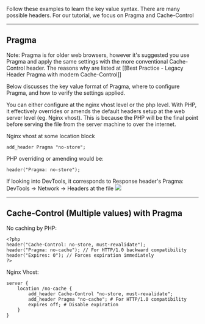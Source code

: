 Follow these examples to learn the key value syntax. There are many possible headers. For our tutorial, we focus on Pragma and Cache-Control

---
## Pragma

Note: Pragma is for older web browsers, however it's suggested you use Pragma and apply the same settings with the more conventional Cache-Control header. The reasons why are listed at [[Best Practice - Legacy Header Pragma with modern Cache-Control]]

Below discusses the key value format of Pragma, where to configure Pragma, and how to verify the settings applied.

You can either configure at the nginx vhost level or the php level. With PHP, it effectively overrides or amends the default headers setup at the web server level (eg. Nginx vhost). This is because the PHP will be the final point before serving the file from the server machine to over the internet.

Nginx vhost at some location block
```
add_header Pragma "no-store";
```

PHP overriding or amending would be:
```
header("Pragma: no-store");
```

If looking into DevTools, it corresponds to Response header's Pragma:
DevTools → Network → Headers at the file
![](FY2H802.png)

---

## Cache-Control (Multiple values) with Pragma

No caching by PHP:
```
<?php
header("Cache-Control: no-store, must-revalidate");
header("Pragma: no-cache"); // For HTTP/1.0 backward compatibility
header("Expires: 0"); // Forces expiration immediately
?>
```

Nginx Vhost:
```
server {
    location /no-cache {
        add_header Cache-Control "no-store, must-revalidate";
        add_header Pragma "no-cache"; # For HTTP/1.0 compatibility
        expires off; # Disable expiration
    }
}
```